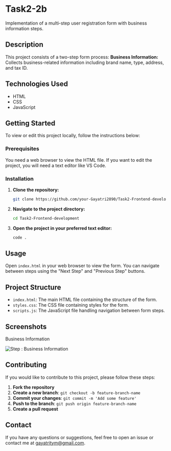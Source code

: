 # Task2-2b
Implementation of a multi-step user registration form with business information steps.

## Description

This project consists of a two-step form process:
 **Business Information:** Collects business-related information including brand name, type, address, and tax ID.

## Technologies Used

- HTML
- CSS
- JavaScript

## Getting Started

To view or edit this project locally, follow the instructions below:

### Prerequisites

You need a web browser to view the HTML file. If you want to edit the project, you will need a text editor like VS Code.

### Installation

1. **Clone the repository:**
    ```bash
    git clone https://github.com/your-Gayatri2890/Task2-Frontend-development.git
    ```
2. **Navigate to the project directory:**
    ```bash
    cd Task2-Frontend-development
    ```

3. **Open the project in your preferred text editor:**
    ```bash
    code .
    ```

## Usage

Open `index.html` in your web browser to view the form. You can navigate between steps using the "Next Step" and "Previous Step" buttons.

## Project Structure

- `index.html`: The main HTML file containing the structure of the form.
- `styles.css`: The CSS file containing styles for the form.
- `scripts.js`: The JavaScript file handling navigation between form steps.

## Screenshots

 Business Information

![Step : Business Information](https://drive.google.com/uc?export=view&id=1EDS9RmIaM9A2fspUIP2rfteyBympcDX7)

## Contributing

If you would like to contribute to this project, please follow these steps:

1. **Fork the repository**
2. **Create a new branch**: `git checkout -b feature-branch-name`
3. **Commit your changes**: `git commit -m 'Add some feature'`
4. **Push to the branch**: `git push origin feature-branch-name`
5. **Create a pull request**


## Contact

If you have any questions or suggestions, feel free to open an issue or contact me at [gayatritym@gmail.com](mailto:your-email@example.com).
